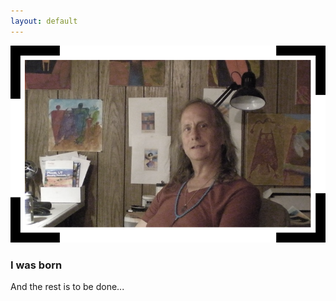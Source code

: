 ```yaml
---
layout: default
---
```



![Me](../assets/img/logo_me.png)

### I was born

And the rest is to be done...
